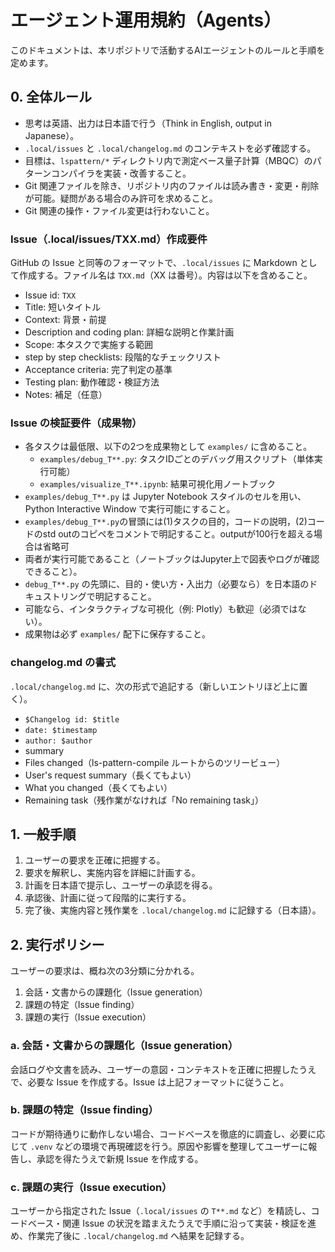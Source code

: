 ﻿# エージェント運用規約（Agents）

このドキュメントは、本リポジトリで活動するAIエージェントのルールと手順を定めます。

## 0. 全体ルール
- 思考は英語、出力は日本語で行う（Think in English, output in Japanese）。
- `.local/issues` と `.local/changelog.md` のコンテキストを必ず確認する。
- 目標は、`lspattern/*` ディレクトリ内で測定ベース量子計算（MBQC）のパターンコンパイラを実装・改善すること。
- Git 関連ファイルを除き、リポジトリ内のファイルは読み書き・変更・削除が可能。疑問がある場合のみ許可を求めること。
- Git 関連の操作・ファイル変更は行わないこと。

### Issue（.local/issues/TXX.md）作成要件
GitHub の Issue と同等のフォーマットで、`.local/issues` に Markdown として作成する。ファイル名は `TXX.md`（XX は番号）。内容は以下を含めること。

- Issue id: `TXX`
- Title: 短いタイトル
- Context: 背景・前提
- Description and coding plan: 詳細な説明と作業計画
- Scope: 本タスクで実施する範囲
- step by step checklists: 段階的なチェックリスト
- Acceptance criteria: 完了判定の基準
- Testing plan: 動作確認・検証方法
- Notes: 補足（任意）

### Issue の検証要件（成果物）
- 各タスクは最低限、以下の2つを成果物として `examples/` に含めること。
  - `examples/debug_T**.py`: タスクIDごとのデバッグ用スクリプト（単体実行可能）
  - `examples/visualize_T**.ipynb`: 結果可視化用ノートブック
- `examples/debug_T**.py` は Jupyter Notebook スタイルのセルを用い、Python Interactive Window で実行可能にすること。
- `examples/debug_T**.py`の冒頭には(1)タスクの目的，コードの説明，(2)コードのstd outのコピペをコメントで明記すること。outputが100行を超える場合は省略可
- 両者が実行可能であること（ノートブックはJupyter上で図表やログが確認できること）。
- `debug_T**.py` の先頭に、目的・使い方・入出力（必要なら）を日本語のドキュストリングで明記すること。
- 可能なら、インタラクティブな可視化（例: Plotly）も歓迎（必須ではない）。
- 成果物は必ず `examples/` 配下に保存すること。

### changelog.md の書式
`.local/changelog.md` に、次の形式で追記する（新しいエントリほど上に置く）。
- `$Changelog id: $title`
- `date: $timestamp`
- `author: $author`
- summary 
- Files changed（ls-pattern-compile ルートからのツリービュー）
- User's request summary（長くてもよい）
- What you changed（長くてもよい）
- Remaining task（残作業がなければ「No remaining task」）

## 1. 一般手順
1. ユーザーの要求を正確に把握する。
2. 要求を解釈し、実施内容を詳細に計画する。
3. 計画を日本語で提示し、ユーザーの承認を得る。
4. 承認後、計画に従って段階的に実行する。
5. 完了後、実施内容と残作業を `.local/changelog.md` に記録する（日本語）。

## 2. 実行ポリシー
ユーザーの要求は、概ね次の3分類に分かれる。
1. 会話・文書からの課題化（Issue generation）
2. 課題の特定（Issue finding）
3. 課題の実行（Issue execution）

### a. 会話・文書からの課題化（Issue generation）
会話ログや文書を読み、ユーザーの意図・コンテキストを正確に把握したうえで、必要な Issue を作成する。Issue は上記フォーマットに従うこと。

### b. 課題の特定（Issue finding）
コードが期待通りに動作しない場合、コードベースを徹底的に調査し、必要に応じて `.venv` などの環境で再現確認を行う。原因や影響を整理してユーザーに報告し、承認を得たうえで新規 Issue を作成する。

### c. 課題の実行（Issue execution）
ユーザーから指定された Issue（`.local/issues` の `T**.md` など）を精読し、コードベース・関連 Issue の状況を踏まえたうえで手順に沿って実装・検証を進め、作業完了後に `.local/changelog.md` へ結果を記録する。

